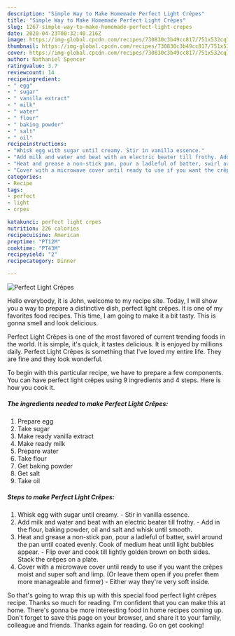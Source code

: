 ```yaml
---
description: "Simple Way to Make Homemade Perfect Light Crêpes"
title: "Simple Way to Make Homemade Perfect Light Crêpes"
slug: 1267-simple-way-to-make-homemade-perfect-light-crepes
date: 2020-04-23T00:32:40.216Z
image: https://img-global.cpcdn.com/recipes/730830c3b49cc817/751x532cq70/perfect-light-crepes-recipe-main-photo.jpg
thumbnail: https://img-global.cpcdn.com/recipes/730830c3b49cc817/751x532cq70/perfect-light-crepes-recipe-main-photo.jpg
cover: https://img-global.cpcdn.com/recipes/730830c3b49cc817/751x532cq70/perfect-light-crepes-recipe-main-photo.jpg
author: Nathaniel Spencer
ratingvalue: 3.7
reviewcount: 14
recipeingredient:
- " egg"
- " sugar"
- " vanilla extract"
- " milk"
- " water"
- " flour"
- " baking powder"
- " salt"
- " oil"
recipeinstructions:
- "Whisk egg with sugar until creamy. Stir in vanilla essence."
- "Add milk and water and beat with an electric beater till frothy. Add in the flour, baking powder, oil and salt and whisk until smooth."
- "Heat and grease a non-stick pan, pour a ladleful of batter, swirl around the pan until coated evenly. Cook of medium heat until light bubbles appear. Flip over and cook till lightly golden brown on both sides. Stack the crêpes on a plate."
- "Cover with a microwave cover until ready to use if you want the crêpes moist and super soft and limp. (Or leave them open if you prefer them more manageable and firmer) Either way they&#39;re very soft inside."
categories:
- Recipe
tags:
- perfect
- light
- crpes

katakunci: perfect light crpes 
nutrition: 226 calories
recipecuisine: American
preptime: "PT12M"
cooktime: "PT43M"
recipeyield: "2"
recipecategory: Dinner

---
```



![Perfect Light Crêpes](https://img-global.cpcdn.com/recipes/730830c3b49cc817/751x532cq70/perfect-light-crepes-recipe-main-photo.jpg)

Hello everybody, it is John, welcome to my recipe site. Today, I will show you a way to prepare a distinctive dish, perfect light crêpes. It is one of my favorites food recipes. This time, I am going to make it a bit tasty. This is gonna smell and look delicious.

Perfect Light Crêpes is one of the most favored of current trending foods in the world. It is simple, it's quick, it tastes delicious. It is enjoyed by millions daily. Perfect Light Crêpes is something that I've loved my entire life. They are fine and they look wonderful.




To begin with this particular recipe, we have to prepare a few components. You can have perfect light crêpes using 9 ingredients and 4 steps. Here is how you cook it.

<!--inarticleads1-->

##### The ingredients needed to make Perfect Light Crêpes:

1. Prepare  egg
1. Take  sugar
1. Make ready  vanilla extract
1. Make ready  milk
1. Prepare  water
1. Take  flour
1. Get  baking powder
1. Get  salt
1. Take  oil




<!--inarticleads2-->

##### Steps to make Perfect Light Crêpes:

1. Whisk egg with sugar until creamy. - Stir in vanilla essence.
1. Add milk and water and beat with an electric beater till frothy. - Add in the flour, baking powder, oil and salt and whisk until smooth.
1. Heat and grease a non-stick pan, pour a ladleful of batter, swirl around the pan until coated evenly. Cook of medium heat until light bubbles appear. - Flip over and cook till lightly golden brown on both sides. Stack the crêpes on a plate.
1. Cover with a microwave cover until ready to use if you want the crêpes moist and super soft and limp. (Or leave them open if you prefer them more manageable and firmer) - Either way they&#39;re very soft inside.




So that's going to wrap this up with this special food perfect light crêpes recipe. Thanks so much for reading. I'm confident that you can make this at home. There's gonna be more interesting food in home recipes coming up. Don't forget to save this page on your browser, and share it to your family, colleague and friends. Thanks again for reading. Go on get cooking!

